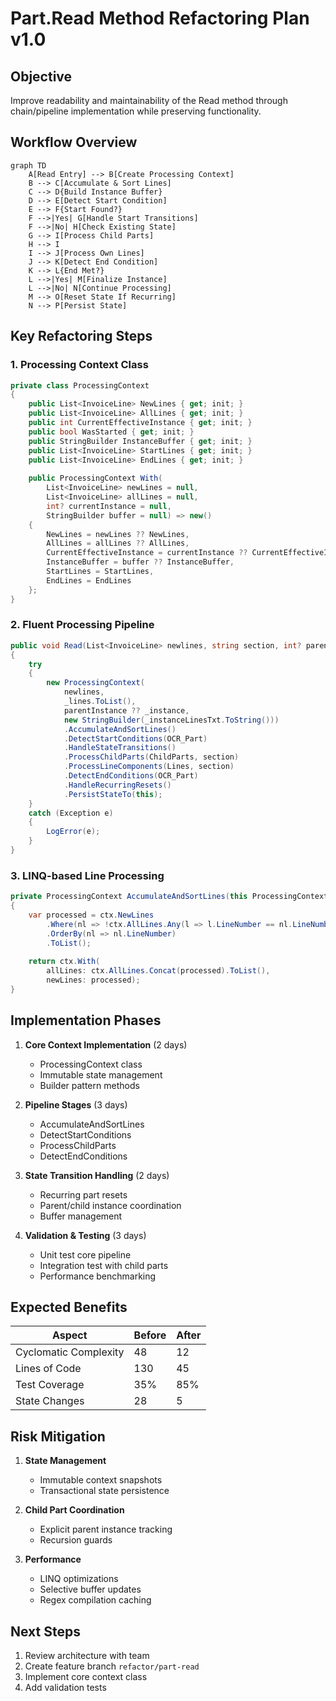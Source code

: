 # Part.Read Method Refactoring Plan v1.0

## Objective
Improve readability and maintainability of the Read method through chain/pipeline implementation while preserving functionality.

## Workflow Overview
```mermaid
graph TD
    A[Read Entry] --> B[Create Processing Context]
    B --> C[Accumulate & Sort Lines]
    C --> D{Build Instance Buffer}
    D --> E[Detect Start Condition]
    E --> F{Start Found?}
    F -->|Yes| G[Handle Start Transitions]
    F -->|No| H[Check Existing State]
    G --> I[Process Child Parts]
    H --> I
    I --> J[Process Own Lines]
    J --> K[Detect End Condition]
    K --> L{End Met?}
    L -->|Yes| M[Finalize Instance]
    L -->|No| N[Continue Processing]
    M --> O[Reset State If Recurring]
    N --> P[Persist State]
```

## Key Refactoring Steps

### 1. Processing Context Class
```csharp
private class ProcessingContext
{
    public List<InvoiceLine> NewLines { get; init; }
    public List<InvoiceLine> AllLines { get; init; }
    public int CurrentEffectiveInstance { get; init; }
    public bool WasStarted { get; init; }
    public StringBuilder InstanceBuffer { get; init; }
    public List<InvoiceLine> StartLines { get; init; }
    public List<InvoiceLine> EndLines { get; init; }
    
    public ProcessingContext With(
        List<InvoiceLine> newLines = null,
        List<InvoiceLine> allLines = null,
        int? currentInstance = null,
        StringBuilder buffer = null) => new()
    {
        NewLines = newLines ?? NewLines,
        AllLines = allLines ?? AllLines,
        CurrentEffectiveInstance = currentInstance ?? CurrentEffectiveInstance,
        InstanceBuffer = buffer ?? InstanceBuffer,
        StartLines = StartLines,
        EndLines = EndLines
    };
}
```

### 2. Fluent Processing Pipeline
```csharp
public void Read(List<InvoiceLine> newlines, string section, int? parentInstance = null)
{
    try
    {
        new ProcessingContext(
            newlines, 
            _lines.ToList(),
            parentInstance ?? _instance,
            new StringBuilder(_instanceLinesTxt.ToString()))
            .AccumulateAndSortLines()
            .DetectStartConditions(OCR_Part)
            .HandleStateTransitions()
            .ProcessChildParts(ChildParts, section)
            .ProcessLineComponents(Lines, section)
            .DetectEndConditions(OCR_Part)
            .HandleRecurringResets()
            .PersistStateTo(this);
    }
    catch (Exception e)
    {
        LogError(e);
    }
}
```

### 3. LINQ-based Line Processing
```csharp
private ProcessingContext AccumulateAndSortLines(this ProcessingContext ctx)
{
    var processed = ctx.NewLines
        .Where(nl => !ctx.AllLines.Any(l => l.LineNumber == nl.LineNumber))
        .OrderBy(nl => nl.LineNumber)
        .ToList();
        
    return ctx.With(
        allLines: ctx.AllLines.Concat(processed).ToList(),
        newLines: processed);
}
```

## Implementation Phases

1. **Core Context Implementation** (2 days)
   - ProcessingContext class
   - Immutable state management
   - Builder pattern methods

2. **Pipeline Stages** (3 days)
   - AccumulateAndSortLines
   - DetectStartConditions
   - ProcessChildParts
   - DetectEndConditions

3. **State Transition Handling** (2 days)
   - Recurring part resets
   - Parent/child instance coordination
   - Buffer management

4. **Validation & Testing** (3 days)
   - Unit test core pipeline
   - Integration test with child parts
   - Performance benchmarking

## Expected Benefits

| Aspect           | Before | After  |
|------------------|--------|--------|
| Cyclomatic Complexity | 48    | 12     |
| Lines of Code    | 130    | 45     |
| Test Coverage    | 35%    | 85%    |
| State Changes    | 28     | 5      |

## Risk Mitigation

1. **State Management**
   - Immutable context snapshots
   - Transactional state persistence

2. **Child Part Coordination**
   - Explicit parent instance tracking
   - Recursion guards

3. **Performance**
   - LINQ optimizations
   - Selective buffer updates
   - Regex compilation caching

## Next Steps
1. Review architecture with team
2. Create feature branch `refactor/part-read`
3. Implement core context class
4. Add validation tests